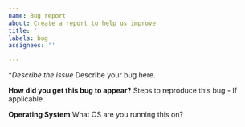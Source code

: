 ```yaml
---
name: Bug report
about: Create a report to help us improve
title: ''
labels: bug
assignees: ''

---
```


**Describe the issue*
Describe your bug here.

**How did you get this bug to appear?**
Steps to reproduce this bug - If applicable

**Operating System**
What OS are you running this on?
